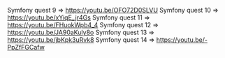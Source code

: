 Symfony quest 9 => https://youtu.be/OFO72D0SLVU
Symfony quest 10 => https://youtu.be/xYiqE_jr4Gs
Symfony quest 11 => https://youtu.be/FHuokWpb4_4
Symfony quest 12 => https://youtu.be/JA90aKuly8o
Symfony quest 13 => https://youtu.be/jbKpk3uRvk8
Symfony quest 14 => https://youtu.be/-PpZfFGCafw